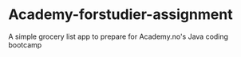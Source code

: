 # Academy-forstudier-assignment
A simple grocery list app to prepare for Academy.no's Java coding bootcamp
